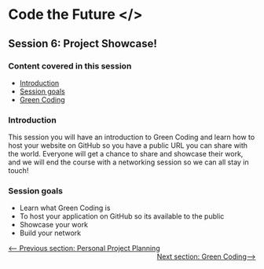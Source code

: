 # Code the Future </>

## Session 6: Project Showcase!

### Content covered in this session

- [Introduction](#Introduction)
- [Session goals](#Session-goals)
- [Green Coding](green_coding.md)

### Introduction

This session you will have an introduction to Green Coding and learn how to host your website on GitHub so you have a public URL you can share with the world. Everyone will get a chance to share and showcase their work, and we will end the course with a networking session so we can all stay in touch!

### Session goals

- Learn what Green Coding is
- To host your application on GitHub so its available to the public
- Showcase your work
- Build your network

<div style="width: 100%">
<a href='../session-5/project_planning.md'><-- Previous section: Personal Project Planning</a>
<div align="right"><a href='green_coding.md'>Next section: Green Coding--></a></div>
</div>
